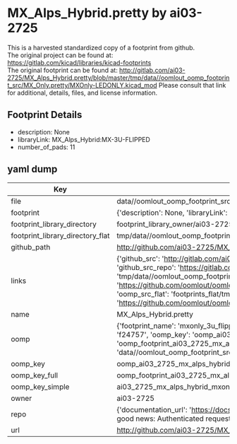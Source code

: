 # MX_Alps_Hybrid.pretty by ai03-2725  
This is a harvested standardized copy of a footprint from github.  
The original project can be found at:  
https://gitlab.com/kicad/libraries/kicad-footprints  
The original footprint can be found at:
http://gitlab.com/ai03-2725/MX_Alps_Hybrid.pretty/blob/master/tmp/data//oomlout_oomp_footprint_src/MX_Only.pretty/MXOnly-LEDONLY.kicad_mod
Please consult that link for additional, details, files, and license information.  
## Footprint Details
* description: None  
* libraryLink: MX_Alps_Hybrid:MX-3U-FLIPPED  
* number_of_pads: 11  
## yaml dump  
| Key | Value |  
| --- | --- |  
| file | data//oomlout_oomp_footprint_src/MX_Alps_Hybrid.pretty/MX_Only.pretty/MXOnly-3U-FLIPPED.kicad_mod |  
| footprint | {'description': None, 'libraryLink': 'MX_Alps_Hybrid:MX-3U-FLIPPED', 'number_of_pads': 11} |  
| footprint_library_directory | footprint_library_owner/ai03-2725_MX_Alps_Hybrid.pretty |  
| footprint_library_directory_flat | tmp/data//oomlout_oomp_footprint_src/footprints_flat/ai03_2725_mx_alps_hybrid_mxonly_3u_flipped/working |  
| github_path | http://github.com/ai03-2725/MX_Alps_Hybrid.pretty/blob/master/tmp/data//oomlout_oomp_footprint_src/MX_Only.pretty/MXOnly-3U-FLIPPED.kicad_mod |  
| links | {'github_src': 'http://gitlab.com/ai03-2725/MX_Alps_Hybrid.pretty/blob/master/tmp/data//oomlout_oomp_footprint_src/MX_Only.pretty/MXOnly-LEDONLY.kicad_mod', 'github_src_repo': 'https://gitlab.com/kicad/libraries/kicad-footprints', 'oomp_bot': 'tmp/data//oomlout_oomp_footprint_src/footprints/ai03_2725_mx_alps_hybrid_mxonly_3u_flipped/working', 'oomp_bot_github': 'https://github.com/oomlout/oomlout_oomp_footprint_bot/tree/main/tmp/data//oomlout_oomp_footprint_src/footprints/ai03_2725_mx_alps_hybrid_mxonly_3u_flipped/working', 'oomp_src_flat': 'footprints_flat/tmp/data//oomlout_oomp_footprint_src/footprints_flat/ai03_2725_mx_alps_hybrid_mxonly_3u_flipped/working', 'oomp_src_flat_github': 'https://github.com/oomlout/oomlout_oomp_footprint_src/tree/main/tmp/data//oomlout_oomp_footprint_src/footprints_flat/ai03_2725_mx_alps_hybrid_mxonly_3u_flipped/working'} |  
| name | MX_Alps_Hybrid.pretty |  
| oomp | {'footprint_name': 'mxonly_3u_flipped', 'library_name': 'mx_alps_hybrid', 'md5': 'f24757ceb9e112d703d4fc33f5ea3935', 'md5_10': 'f24757ceb9', 'md5_5': 'f2475', 'md5_6': 'f24757', 'oomp_key': 'oomp_ai03_2725_mx_alps_hybrid_mxonly_3u_flipped', 'oomp_key_extra': 'oomp_footprint_ai03_2725_mx_alps_hybrid_mxonly_3u_flipped', 'oomp_key_full': 'oomp_footprint_ai03_2725_mx_alps_hybrid_mxonly_3u_flipped_f24757', 'oomp_key_simple': 'ai03_2725_mx_alps_hybrid_mxonly_3u_flipped', 'original_filename': 'data//oomlout_oomp_footprint_src/MX_Alps_Hybrid.pretty/MX_Only.pretty/MXOnly-3U-FLIPPED.kicad_mod', 'owner_name': 'ai03_2725'} |  
| oomp_key | oomp_ai03_2725_mx_alps_hybrid_mxonly_3u_flipped |  
| oomp_key_full | oomp_footprint_ai03_2725_mx_alps_hybrid_mxonly_3u_flipped |  
| oomp_key_simple | ai03_2725_mx_alps_hybrid_mxonly_3u_flipped |  
| owner | ai03-2725 |  
| repo | {'documentation_url': 'https://docs.github.com/rest/overview/resources-in-the-rest-api#rate-limiting', 'message': "API rate limit exceeded for 84.66.142.224. (But here's the good news: Authenticated requests get a higher rate limit. Check out the documentation for more details.)"} |  
| url | http://github.com/ai03-2725/MX_Alps_Hybrid.pretty |  

